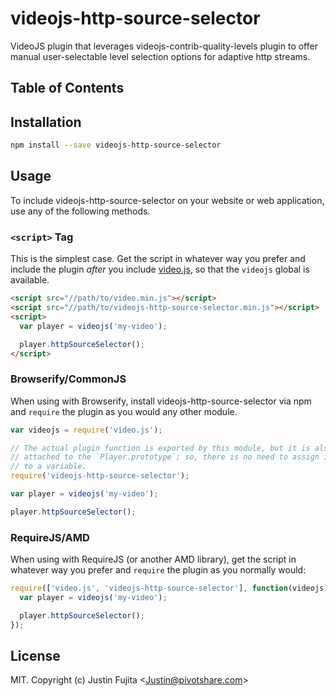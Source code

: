 # videojs-http-source-selector

VideoJS plugin that leverages videojs-contrib-quality-levels plugin to offer manual user-selectable level selection options for adaptive http streams.

## Table of Contents

<!-- START doctoc -->
<!-- END doctoc -->
## Installation

```sh
npm install --save videojs-http-source-selector
```

## Usage

To include videojs-http-source-selector on your website or web application, use any of the following methods.

### `<script>` Tag

This is the simplest case. Get the script in whatever way you prefer and include the plugin _after_ you include [video.js][videojs], so that the `videojs` global is available.

```html
<script src="//path/to/video.min.js"></script>
<script src="//path/to/videojs-http-source-selector.min.js"></script>
<script>
  var player = videojs('my-video');

  player.httpSourceSelector();
</script>
```

### Browserify/CommonJS

When using with Browserify, install videojs-http-source-selector via npm and `require` the plugin as you would any other module.

```js
var videojs = require('video.js');

// The actual plugin function is exported by this module, but it is also
// attached to the `Player.prototype`; so, there is no need to assign it
// to a variable.
require('videojs-http-source-selector');

var player = videojs('my-video');

player.httpSourceSelector();
```

### RequireJS/AMD

When using with RequireJS (or another AMD library), get the script in whatever way you prefer and `require` the plugin as you normally would:

```js
require(['video.js', 'videojs-http-source-selector'], function(videojs) {
  var player = videojs('my-video');

  player.httpSourceSelector();
});
```

## License

MIT. Copyright (c) Justin Fujita &lt;Justin@pivotshare.com&gt;


[videojs]: http://videojs.com/
